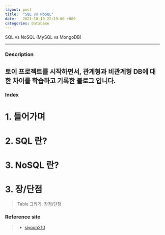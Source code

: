 ```yaml
---
layout: post
title:  "SQL vs NoSQL"
date:   2021-10-19 22:19:00 +000
categories: Database
---
```

SQL vs NoSQL (MySQL vs MongoDB)

---
### Description
토이 프로젝트를 시작하면서, 관계형과 비관계형 DB에 대한 차이를 학습하고 기록한 블로그 입니다.
---
### Index
# 1. 들어가며
> 

# 2. SQL 란?
>

# 3. NoSQL 란?
> 

# 3. 장/단점
> Table 그리기, 장점/단점
 

### Reference site 
> - [siyoon210]

[siyoon210]: https://siyoon210.tistory.com/130
